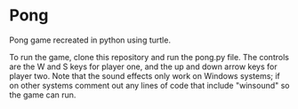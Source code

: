 # Pong
Pong game recreated in python using turtle. 
 
To run the game, clone this repository and run the pong.py file. The controls are the W and S keys for player one, and the up and down arrow keys for player two. Note that the sound effects only work on Windows systems; if on other systems comment out any lines of code that include "winsound" so the game can run.
